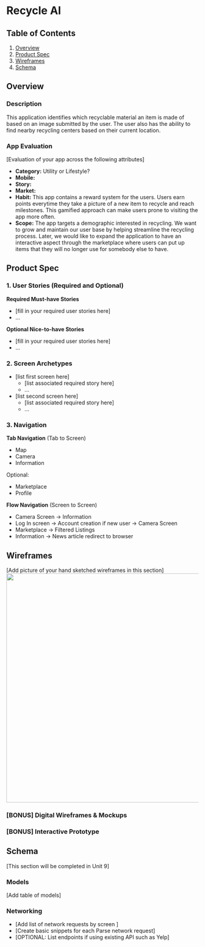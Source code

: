 # Recycle AI

## Table of Contents
1. [Overview](#Overview)
1. [Product Spec](#Product-Spec)
1. [Wireframes](#Wireframes)
2. [Schema](#Schema)

## Overview
### Description
This application identifies which recyclable material an item is made of based on an image submitted by the user. The user also has the ability to find nearby recycling centers based on their current location.

### App Evaluation
[Evaluation of your app across the following attributes]
- **Category:** Utility or Lifestyle?
- **Mobile:**
- **Story:**
- **Market:**
- **Habit:** This app contains a reward system for the users. Users earn points everytime they take a picture of a new item to recycle and reach milestones. This gamified approach can make users prone to visiting the app more often.
- **Scope:** The app targets a demographic interested in recycling. We want to grow and maintain our user base by helping streamline the recycling process. Later, we would like to expand the application to have an interactive aspect through the marketplace where users can put up items that they will no longer use for somebody else to have. 

## Product Spec

### 1. User Stories (Required and Optional)

**Required Must-have Stories**

* [fill in your required user stories here]
* ...

**Optional Nice-to-have Stories**

* [fill in your required user stories here]
* ...

### 2. Screen Archetypes

* [list first screen here]
   * [list associated required story here]
   * ...
* [list second screen here]
   * [list associated required story here]
   * ...

### 3. Navigation

**Tab Navigation** (Tab to Screen)
* Map
* Camera
* Information

Optional:
* Marketplace
* Profile

**Flow Navigation** (Screen to Screen)
* Camera Screen -> Information
* Log In screen -> Account creation if new user -> Camera Screen
* Marketplace -> Filtered Listings
* Information -> News article redirect to browser

## Wireframes
[Add picture of your hand sketched wireframes in this section]
<img src="YOUR_WIREFRAME_IMAGE_URL" width=600>

### [BONUS] Digital Wireframes & Mockups

### [BONUS] Interactive Prototype

## Schema 
[This section will be completed in Unit 9]
### Models
[Add table of models]
### Networking
- [Add list of network requests by screen ]
- [Create basic snippets for each Parse network request]
- [OPTIONAL: List endpoints if using existing API such as Yelp]
